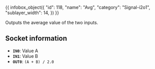 {{ infobox_object({
	"id": 118,
	"name": "Avg",
	"category": "Signal-i2o1",
	"sublayer_width": 14,
}) }}

Outputs the average value of the two inputs.

## Socket information
- **`IN0`**: Value A
- **`IN1`**: Value B
- **`OUT0`**: `(A + B) / 2.0`